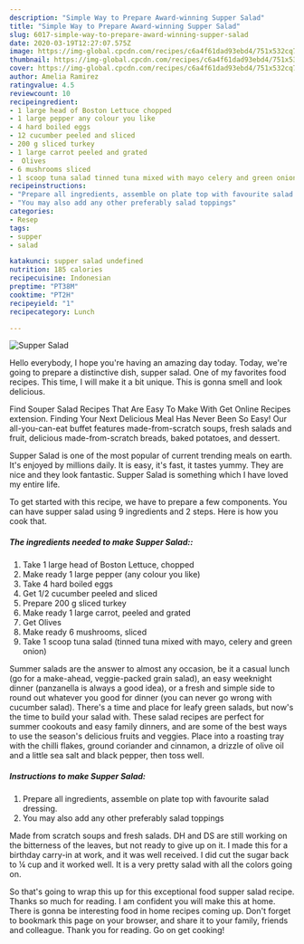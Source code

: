 ```yaml
---
description: "Simple Way to Prepare Award-winning Supper Salad"
title: "Simple Way to Prepare Award-winning Supper Salad"
slug: 6017-simple-way-to-prepare-award-winning-supper-salad
date: 2020-03-19T12:27:07.575Z
image: https://img-global.cpcdn.com/recipes/c6a4f61dad93ebd4/751x532cq70/supper-salad-recipe-main-photo.jpg
thumbnail: https://img-global.cpcdn.com/recipes/c6a4f61dad93ebd4/751x532cq70/supper-salad-recipe-main-photo.jpg
cover: https://img-global.cpcdn.com/recipes/c6a4f61dad93ebd4/751x532cq70/supper-salad-recipe-main-photo.jpg
author: Amelia Ramirez
ratingvalue: 4.5
reviewcount: 10
recipeingredient:
- 1 large head of Boston Lettuce chopped
- 1 large pepper any colour you like
- 4 hard boiled eggs
- 12 cucumber peeled and sliced
- 200 g sliced turkey
- 1 large carrot peeled and grated
-  Olives
- 6 mushrooms sliced
- 1 scoop tuna salad tinned tuna mixed with mayo celery and green onion
recipeinstructions:
- "Prepare all ingredients, assemble on plate top with favourite salad dressing."
- "You may also add any other preferably salad toppings"
categories:
- Resep
tags:
- supper
- salad

katakunci: supper salad undefined
nutrition: 185 calories
recipecuisine: Indonesian
preptime: "PT38M"
cooktime: "PT2H"
recipeyield: "1"
recipecategory: Lunch

---
```



![Supper Salad](https://img-global.cpcdn.com/recipes/c6a4f61dad93ebd4/751x532cq70/supper-salad-recipe-main-photo.jpg)

Hello everybody, I hope you're having an amazing day today. Today, we're going to prepare a distinctive dish, supper salad. One of my favorites food recipes. This time, I will make it a bit unique. This is gonna smell and look delicious.

Find Souper Salad Recipes That Are Easy To Make With Get Online Recipes extension. Finding Your Next Delicious Meal Has Never Been So Easy! Our all-you-can-eat buffet features made-from-scratch soups, fresh salads and fruit, delicious made-from-scratch breads, baked potatoes, and dessert.

Supper Salad is one of the most popular of current trending meals on earth. It's enjoyed by millions daily. It is easy, it's fast, it tastes yummy. They are nice and they look fantastic. Supper Salad is something which I have loved my entire life.


To get started with this recipe, we have to prepare a few components. You can have supper salad using 9 ingredients and 2 steps. Here is how you cook that.

##### The ingredients needed to make Supper Salad::

1. Take 1 large head of Boston Lettuce, chopped
1. Make ready 1 large pepper (any colour you like)
1. Take 4 hard boiled eggs
1. Get 1/2 cucumber peeled and sliced
1. Prepare 200 g sliced turkey
1. Make ready 1 large carrot, peeled and grated
1. Get  Olives
1. Make ready 6 mushrooms, sliced
1. Take 1 scoop tuna salad (tinned tuna mixed with mayo, celery and green onion)


Summer salads are the answer to almost any occasion, be it a casual lunch (go for a make-ahead, veggie-packed grain salad), an easy weeknight dinner (panzanella is always a good idea), or a fresh and simple side to round out whatever you good for dinner (you can never go wrong with cucumber salad). There&#39;s a time and place for leafy green salads, but now&#39;s the time to build your salad with. These salad recipes are perfect for summer cookouts and easy family dinners, and are some of the best ways to use the season&#39;s delicious fruits and veggies. Place into a roasting tray with the chilli flakes, ground coriander and cinnamon, a drizzle of olive oil and a little sea salt and black pepper, then toss well. 

##### Instructions to make Supper Salad:

1. Prepare all ingredients, assemble on plate top with favourite salad dressing.
1. You may also add any other preferably salad toppings


Made from scratch soups and fresh salads. DH and DS are still working on the bitterness of the leaves, but not ready to give up on it. I made this for a birthday carry-in at work, and it was well received. I did cut the sugar back to ¼ cup and it worked well. It is a very pretty salad with all the colors going on. 

So that's going to wrap this up for this exceptional food supper salad recipe. Thanks so much for reading. I am confident you will make this at home. There is gonna be interesting food in home recipes coming up. Don't forget to bookmark this page on your browser, and share it to your family, friends and colleague. Thank you for reading. Go on get cooking!

